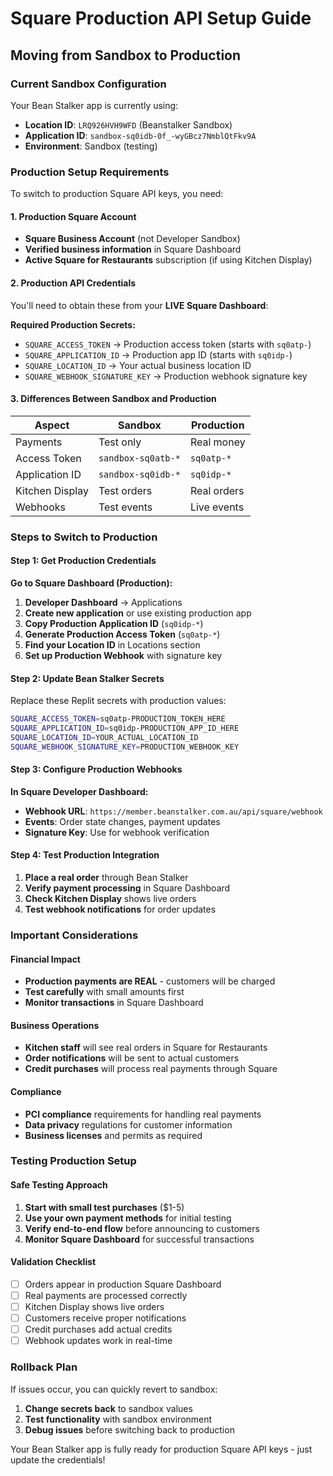 # Square Production API Setup Guide

## Moving from Sandbox to Production

### Current Sandbox Configuration
Your Bean Stalker app is currently using:
- **Location ID**: `LRQ926HVH9WFD` (Beanstalker Sandbox)
- **Application ID**: `sandbox-sq0idb-0f_-wyGBcz7NmblQtFkv9A`
- **Environment**: Sandbox (testing)

### Production Setup Requirements

To switch to production Square API keys, you need:

#### 1. Production Square Account
- **Square Business Account** (not Developer Sandbox)
- **Verified business information** in Square Dashboard
- **Active Square for Restaurants** subscription (if using Kitchen Display)

#### 2. Production API Credentials
You'll need to obtain these from your **LIVE Square Dashboard**:

**Required Production Secrets:**
- `SQUARE_ACCESS_TOKEN` → Production access token (starts with `sq0atp-`)
- `SQUARE_APPLICATION_ID` → Production app ID (starts with `sq0idp-`)
- `SQUARE_LOCATION_ID` → Your actual business location ID
- `SQUARE_WEBHOOK_SIGNATURE_KEY` → Production webhook signature key

#### 3. Differences Between Sandbox and Production

| Aspect | Sandbox | Production |
|--------|---------|------------|
| Payments | Test only | Real money |
| Access Token | `sandbox-sq0atb-*` | `sq0atp-*` |
| Application ID | `sandbox-sq0idb-*` | `sq0idp-*` |
| Kitchen Display | Test orders | Real orders |
| Webhooks | Test events | Live events |

### Steps to Switch to Production

#### Step 1: Get Production Credentials

**Go to Square Dashboard (Production):**
1. **Developer Dashboard** → Applications
2. **Create new application** or use existing production app
3. **Copy Production Application ID** (`sq0idp-*`)
4. **Generate Production Access Token** (`sq0atp-*`)
5. **Find your Location ID** in Locations section
6. **Set up Production Webhook** with signature key

#### Step 2: Update Bean Stalker Secrets

Replace these Replit secrets with production values:
```bash
SQUARE_ACCESS_TOKEN=sq0atp-PRODUCTION_TOKEN_HERE
SQUARE_APPLICATION_ID=sq0idp-PRODUCTION_APP_ID_HERE  
SQUARE_LOCATION_ID=YOUR_ACTUAL_LOCATION_ID
SQUARE_WEBHOOK_SIGNATURE_KEY=PRODUCTION_WEBHOOK_KEY
```

#### Step 3: Configure Production Webhooks

**In Square Developer Dashboard:**
- **Webhook URL**: `https://member.beanstalker.com.au/api/square/webhook`
- **Events**: Order state changes, payment updates
- **Signature Key**: Use for webhook verification

#### Step 4: Test Production Integration

1. **Place a real order** through Bean Stalker
2. **Verify payment processing** in Square Dashboard
3. **Check Kitchen Display** shows live orders
4. **Test webhook notifications** for order updates

### Important Considerations

#### Financial Impact
- **Production payments are REAL** - customers will be charged
- **Test carefully** with small amounts first
- **Monitor transactions** in Square Dashboard

#### Business Operations
- **Kitchen staff** will see real orders in Square for Restaurants
- **Order notifications** will be sent to actual customers
- **Credit purchases** will process real payments through Square

#### Compliance
- **PCI compliance** requirements for handling real payments
- **Data privacy** regulations for customer information
- **Business licenses** and permits as required

### Testing Production Setup

#### Safe Testing Approach
1. **Start with small test purchases** ($1-5)
2. **Use your own payment methods** for initial testing
3. **Verify end-to-end flow** before announcing to customers
4. **Monitor Square Dashboard** for successful transactions

#### Validation Checklist
- [ ] Orders appear in production Square Dashboard
- [ ] Real payments are processed correctly
- [ ] Kitchen Display shows live orders
- [ ] Customers receive proper notifications
- [ ] Credit purchases add actual credits
- [ ] Webhook updates work in real-time

### Rollback Plan

If issues occur, you can quickly revert to sandbox:
1. **Change secrets back** to sandbox values
2. **Test functionality** with sandbox environment
3. **Debug issues** before switching back to production

Your Bean Stalker app is fully ready for production Square API keys - just update the credentials!